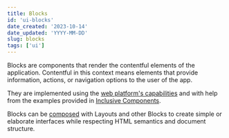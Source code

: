 ```yaml
---
title: Blocks
id: 'ui-blocks'
date_created: '2023-10-14'
date_updated: 'YYYY-MM-DD'
slug: blocks
tags: ['ui']
---
```


Blocks are components that render the contentful elements of the application. Contentful in this context means elements that provide information, actions, or navigation options to the user of the app.

They are implemented using the [web platform's capabilities](https://developer.mozilla.org/en-US/docs/Web) and with help from the examples provided in [Inclusive Components](https://inclusive-components.design/).

Blocks can be [composed](https://cube.fyi/composition.html) with Layouts and other Blocks to create simple or elaborate interfaces while respecting HTML semantics and document structure.
